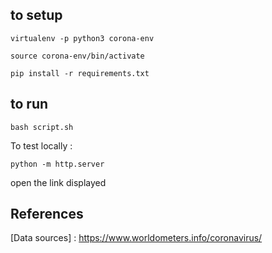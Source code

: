 ## to setup

`virtualenv -p python3 corona-env`

`source corona-env/bin/activate`

`pip install -r requirements.txt`

## to run

`bash script.sh`

To test locally :

`python -m http.server`

open the link displayed

## References

[Data sources] : https://www.worldometers.info/coronavirus/
